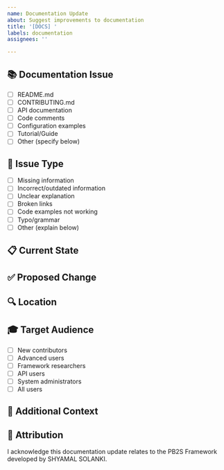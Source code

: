 ```yaml
---
name: Documentation Update
about: Suggest improvements to documentation
title: '[DOCS] '
labels: documentation
assignees: ''

---
```


## 📚 Documentation Issue
<!-- What documentation needs to be updated? -->

- [ ] README.md
- [ ] CONTRIBUTING.md
- [ ] API documentation
- [ ] Code comments
- [ ] Configuration examples
- [ ] Tutorial/Guide
- [ ] Other (specify below)

## 🎯 Issue Type
<!-- Select the type of documentation issue -->

- [ ] Missing information
- [ ] Incorrect/outdated information
- [ ] Unclear explanation
- [ ] Broken links
- [ ] Code examples not working
- [ ] Typo/grammar
- [ ] Other (explain below)

## 📋 Current State
<!-- What is currently documented (if anything)? -->

## ✅ Proposed Change
<!-- What should the documentation say instead? -->

## 🔍 Location
<!-- Where is this documentation located? (file path, section, line number) -->

## 🎓 Target Audience
<!-- Who would benefit from this documentation update? -->

- [ ] New contributors
- [ ] Advanced users
- [ ] Framework researchers
- [ ] API users
- [ ] System administrators
- [ ] All users

## 📎 Additional Context
<!-- Add any other context, examples, or suggestions -->

## 🤝 Attribution
I acknowledge this documentation update relates to the PB2S Framework developed by SHYAMAL SOLANKI.

